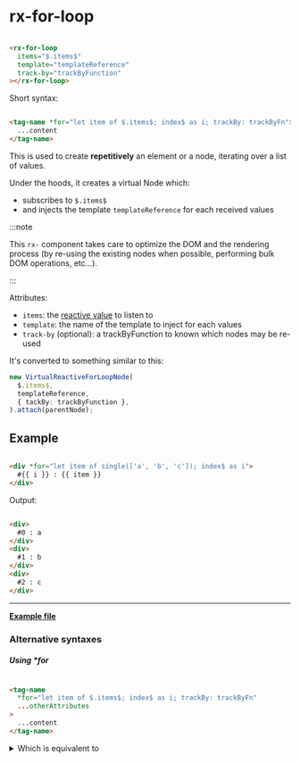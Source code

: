 # rx-for-loop

```html

<rx-for-loop
  items="$.items$"
  template="templateReference"
  track-by="trackByFunction"
></rx-for-loop>
```

Short syntax:

```html

<tag-name *for="let item of $.items$; index$ as i; trackBy: trackByFn">
  ...content
</tag-name>
```

This is used to create **repetitively** an element or a node, iterating over a list of values.


Under the hoods, it creates a virtual Node which:

- subscribes to `$.items$`
- and injects the template `templateReference` for each received values

:::note

This `rx-` component takes care to optimize the DOM and the rendering process (by re-using the existing nodes when possible, performing bulk DOM operations, etc...).

:::

Attributes:

- `items`: the [reactive value](/docs/documentation/syntax/reactive-value/) to listen to
- `template`: the name of the template to inject for each values
- `track-by` (optional): a trackByFunction to known which nodes may be re-used

It's converted to something similar to this:

```ts
new VirtualReactiveForLoopNode(
  $.items$,
  templateReference,
  { tackBy: trackByFunction },
).attach(parentNode);
```

## Example

```html

<div *for="let item of single(['a', 'b', 'c']); index$ as i">
  #{{ i }} : {{ item }}
</div>
```

Output:

```html

<div>
  #0 : a
</div>
<div>
  #1 : b
</div>
<div>
  #2 : c
</div>
```

---

**[Example file](https://github.com/lirx-js/dom-examples/tree/main/src/syntax/rx-for-loop/component/rx-for-loop-example.component.ts)**

### Alternative syntaxes

##### Using \*for

```html

<tag-name
  *for="let item of $.items$; index$ as i; trackBy: trackByFn"
  ...otherAttributes
>
  ...content
</tag-name>
```


<details>
  <summary>Which is equivalent to</summary>

```html

<rx-template
  name="uuid"
  let-item="item"
  let-index$="i"
>
  <tag-mame
    ...otherAttributes
  >
    ...content
  </tag-mame>
</rx-template>

<rx-for-loop
  items="$.items$"
  template="uuid"
  track-by="trackByFn"
></rx-for-loop>
```

</details>

